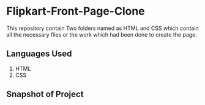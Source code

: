 # Flipkart-Front-Page-Clone

This repository contain Two folders named as HTML and CSS which contain all the necessary files or the work which had been done to create the page.

## Languages Used 
1. HTML
2. CSS

## Snapshot of Project

